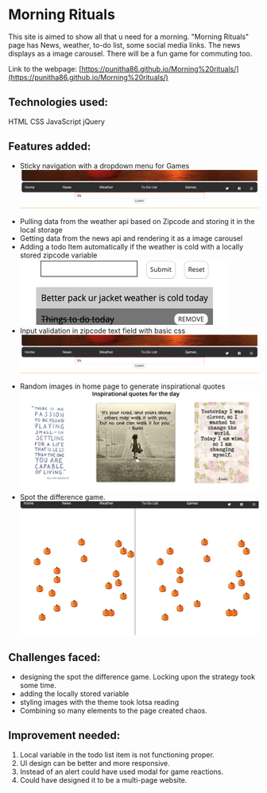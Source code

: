 # Morning Rituals
This site is aimed to show all that u need for a morning. "Morning Rituals" page has News, weather, to-do list, some social media links. The news displays as a image carousel. There will be a fun game for commuting too.

Link to the webpage: [https://punitha86.github.io/Morning%20rituals/](https://punitha86.github.io/Morning%20rituals/)

## Technologies used:
  HTML
  CSS
  JavaScript
  jQuery
  
## Features added:
* Sticky navigation with a dropdown menu for Games
![Sticky Navigation Bar](Markdown_images/BasicInputValidation.png)
* Pulling data from the weather api based on Zipcode and storing it in the local storage
* Getting data from the news api and rendering it as a image carousel
* Adding a todo Item automatically if the weather is cold with a locally stored zipcode variable
![todo](Markdown_images/Weather_based_todo.png)
* Input validation in zipcode text field with basic css
![red dsah zip validation](Markdown_images/BasicInputValidation.png)
* Random images in home page to generate inspirational quotes
![quotes](Markdown_images/RandomImage.png)
* Spot the difference game.
![Spot the difference game](Markdown_images/spot_the_difference.png)


## Challenges faced:
* designing the spot the difference game. Locking upon the strategy took some time.
* adding the locally stored variable
* styling images with the theme took lotsa reading
* Combining so many elements to the page created chaos.

## Improvement needed:
1. Local variable in the todo list item is not functioning proper.
2. UI design can be better and more responsive.
3. Instead of an alert could have used modal for game reactions.
4. Could have designed it to be a multi-page website.

